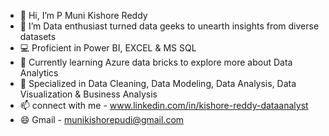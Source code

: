 - 👋 Hi, I’m P Muni Kishore Reddy
- 👀 I’m Data enthusiast turned data geeks to unearth insights from diverse datasets
- 💻 Proficient in Power BI, EXCEL & MS SQL
- 🌱 Currently learning Azure data bricks to explore more about Data Analytics
- 💞️ Specialized in Data Cleaning, Data Modeling, Data Analysis, Data Visualization & Business Analysis
- 📫 connect with me - www.linkedin.com/in/kishore-reddy-dataanalyst
- 😄 Gmail - munikishorepudi@gmail.com
